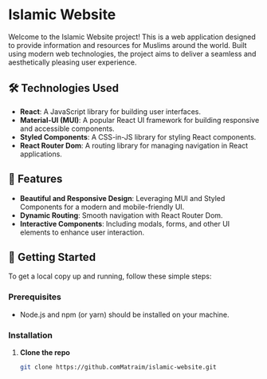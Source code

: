 # Islamic Website

Welcome to the Islamic Website project! This is a web application designed to provide information and resources for Muslims around the world. Built using modern web technologies, the project aims to deliver a seamless and aesthetically pleasing user experience.

## 🛠️ Technologies Used

- **React**: A JavaScript library for building user interfaces.
- **Material-UI (MUI)**: A popular React UI framework for building responsive and accessible components.
- **Styled Components**: A CSS-in-JS library for styling React components.
- **React Router Dom**: A routing library for managing navigation in React applications.

## 🎨 Features

- **Beautiful and Responsive Design**: Leveraging MUI and Styled Components for a modern and mobile-friendly UI.
- **Dynamic Routing**: Smooth navigation with React Router Dom.
- **Interactive Components**: Including modals, forms, and other UI elements to enhance user interaction.

## 🚀 Getting Started

To get a local copy up and running, follow these simple steps:

### Prerequisites

- Node.js and npm (or yarn) should be installed on your machine.

### Installation

1. **Clone the repo**
   ```sh
   git clone https://github.comMatraim/islamic-website.git